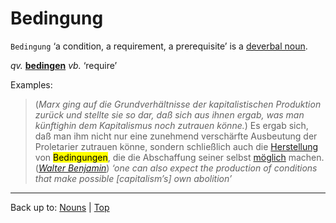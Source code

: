 # Bedingung

`Bedingung` ‘a condition, a requirement, a prerequisite’ is a [deverbal noun](../../deverbalNouns.md).

*qv.* **[bedingen](../../../verbs/b/be/bedingen.md)** *vb.* ‘require’

Examples:

> (*Marx ging auf die Grundverhältnisse der kapitalistischen Produktion zurück und stellte sie so dar, daß sich aus ihnen ergab, was man künftighin dem Kapitalismus noch zutrauen könne.*) Es ergab sich, daß man ihm nicht nur eine zunehmend verschärfte Ausbeutung der Proletarier zutrauen könne, sondern schließlich auch die [Herstellung](../../h/he/Herstellung.md) von <mark>Bedingungen</mark>, die die Abschaffung seiner selbst [möglich](../../../adjectives/m/moe/moeglich.md) machen. (*[Walter Benjamin](../../../texts/WalterBenjamin/DasKunstWerk.md)*) *‘one can also expect the production of conditions that make possible \[capitalism’s\] own abolition’*

----

Back up to: [Nouns](../../index.md) | [Top](../../../index.md)
